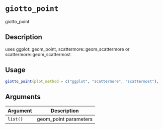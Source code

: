 # `giotto_point`

giotto_point


## Description

uses ggplot::geom_point, scattermore::geom_scattermore or scattermore::geom_scattermost


## Usage

```r
giotto_point(plot_method = c("ggplot", "scattermore", "scattermost"), ...)
```


## Arguments

Argument      |Description
------------- |----------------
`list()`     |     geom_point parameters


